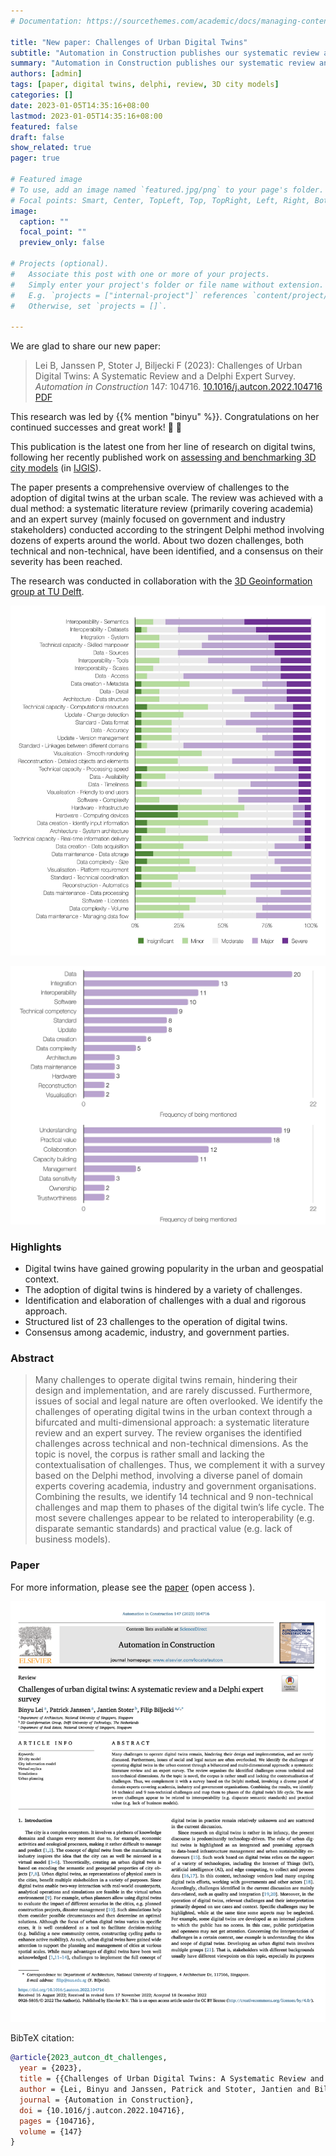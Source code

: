 ```yaml
---
# Documentation: https://sourcethemes.com/academic/docs/managing-content/

title: "New paper: Challenges of Urban Digital Twins"
subtitle: "Automation in Construction publishes our systematic review and a Delphi expert survey to understand hindrances to adopting DTs."
summary: "Automation in Construction publishes our systematic review and a Delphi expert survey to understand hindrances to adopting DTs."
authors: [admin]
tags: [paper, digital twins, delphi, review, 3D city models]
categories: []
date: 2023-01-05T14:35:16+08:00
lastmod: 2023-01-05T14:35:16+08:00
featured: false
draft: false
show_related: true
pager: true

# Featured image
# To use, add an image named `featured.jpg/png` to your page's folder.
# Focal points: Smart, Center, TopLeft, Top, TopRight, Left, Right, BottomLeft, Bottom, BottomRight.
image:
  caption: ""
  focal_point: ""
  preview_only: false

# Projects (optional).
#   Associate this post with one or more of your projects.
#   Simply enter your project's folder or file name without extension.
#   E.g. `projects = ["internal-project"]` references `content/project/deep-learning/index.md`.
#   Otherwise, set `projects = []`.

---
```


We are glad to share our new paper:

> Lei B, Janssen P, Stoter J, Biljecki F (2023): Challenges of Urban Digital Twins: A Systematic Review and a Delphi Expert Survey. _Automation in Construction_ 147: 104716. [<i class="ai ai-doi-square ai"></i> 10.1016/j.autcon.2022.104716](https://doi.org/10.1016/j.autcon.2022.104716) [<i class="far fa-file-pdf"></i> PDF](/publication/2023-autcon-dt-challenges/2023-autcon-dt-challenges.pdf)</i> <i class="ai ai-open-access-square ai"></i>

This research was led by {{% mention "binyu" %}}.
Congratulations on her continued successes and great work! :raised_hands: :clap:

This publication is the latest one from her line of research on digital twins, following her recently published work on [assessing and benchmarking 3D city models](/publication/2022-ijgis-3-d-city-index/) (in [IJGIS](https://doi.org/10.1080/13658816.2022.2140808)).

The paper presents a comprehensive overview of challenges to the adoption of digital twins at the urban scale.
The review was achieved with a dual method: a systematic literature review (primarily covering academia) and an expert survey (mainly focused on government and industry stakeholders) conducted according to the stringent Delphi method involving dozens of experts around the world.
About two dozen challenges, both technical and non-technical, have been identified, and a consensus on their severity has been reached.

The research was conducted in collaboration with the [3D Geoinformation group at TU Delft](https://3d.bk.tudelft.nl).

![](1.jpg)

![](2.jpg)

### Highlights

+ Digital twins have gained growing popularity in the urban and geospatial context.
+ The adoption of digital twins is hindered by a variety of challenges.
+ Identification and elaboration of challenges with a dual and rigorous approach.
+ Structured list of 23 challenges to the operation of digital twins.
+ Consensus among academic, industry, and government parties.


### Abstract

> Many challenges to operate digital twins remain, hindering their design and implementation, and are rarely discussed. Furthermore, issues of social and legal nature are often overlooked. We identify the challenges of operating digital twins in the urban context through a bifurcated and multi-dimensional approach: a systematic literature review and an expert survey. The review organises the identified challenges across technical and non-technical dimensions. As the topic is novel, the corpus is rather small and lacking the contextualisation of challenges. Thus, we complement it with a survey based on the Delphi method, involving a diverse panel of domain experts covering academia, industry and government organisations. Combining the results, we identify 14 technical and 9 non-technical challenges and map them to phases of the digital twin’s life cycle. The most severe challenges appear to be related to interoperability (e.g. disparate semantic standards) and practical value (e.g. lack of business models).

### Paper 

For more information, please see the [paper](/publication/2023-autcon-dt-challenges/) (open access <i class="ai ai-open-access-square ai"></i>).

![](page-one.png)

BibTeX citation:
```bibtex
@article{2023_autcon_dt_challenges, 
  year = {2023}, 
  title = {{Challenges of Urban Digital Twins: A Systematic Review and a Delphi Expert Survey}}, 
  author = {Lei, Binyu and Janssen, Patrick and Stoter, Jantien and Biljecki, Filip}, 
  journal = {Automation in Construction}, 
  doi = {10.1016/j.autcon.2022.104716}, 
  pages = {104716}, 
  volume = {147}
}
```
